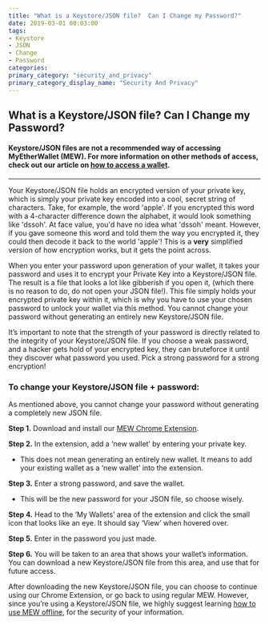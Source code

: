 ```yaml
---
title: "What is a Keystore/JSON file?  Can I Change my Password?"
date: 2019-03-01 00:03:00
tags:
- Keystore
- JSON
- Change
- Password
categories:
primary_category: "security_and_privacy"
primary_category_display_name: "Security And Privacy"
---
```


## What is a Keystore/JSON file?  Can I Change my Password?

#### Keystore/JSON files are not a recommended way of accessing MyEtherWallet (MEW).  For more information on other methods of access, check out our article on [how to access a wallet]().
***
 
Your Keystore/JSON file holds an encrypted version of your private key, which is simply your private key encoded into a cool, secret string of characters. Take, for example, the word 'apple'. If you encrypted this word with a 4-character difference down the alphabet, it would look something like 'dssoh'. At face value, you'd have no idea what 'dssoh' meant. However, if you gave someone this word and told them the way you encrypted it, they could then decode it back to the world 'apple'! This is a **very** simplified version of how encryption works, but it gets the point across.

When you enter your password upon generation of your wallet, it takes your password and uses it to encrypt your Private Key into a Keystore/JSON file. The result is a file that looks a lot like gibberish if you open it, (which there is no reason to do, do not open your JSON file!). This file simply holds your encrypted private key within it, which is why you have to use your chosen password to unlock your wallet via this method. You cannot change your password without generating an entirely new Keystore/JSON file.

It’s important to note that the strength of your password is directly related to the integrity of your Keystore/JSON file. If you choose a weak password, and a hacker gets hold of your encrypted key, they can bruteforce it until they discover what password you used. Pick a strong password for a strong encryption! 



### To change your Keystore/JSON file + password:

As mentioned above, you cannot change your password without generating a completely new JSON file. 

**Step 1.** Download and install our [MEW Chrome Extension](https://chrome.google.com/webstore/detail/myetherwallet/nlbmnnijcnlegkjjpcfjclmcfggfefdm?hl=en). 

**Step 2.** In the extension, add a ‘new wallet’ by entering your private key. 
* This does not mean generating an entirely new wallet. It means to add your existing wallet as a ‘new wallet’ into the extension.

**Step 3.** Enter a strong password, and save the wallet. 
* This will be the new password for your JSON file, so choose wisely.

**Step 4.** Head to the ‘My Wallets’ area of the extension and click the small icon that looks like an eye. It should say ‘View’ when hovered over. 

**Step 5.** Enter in the password you just made.

**Step 6.** You will be taken to an area that shows your wallet’s information. You can download a new Keystore/JSON file from this area, and use that for future access.

After downloading the new Keystore/JSON file, you can choose to continue using our Chrome Extension, or go back to using regular MEW. However, since you’re using a Keystore/JSON file, we highly suggest learning [how to use MEW offline](), for the security of your information.